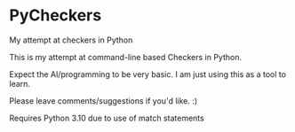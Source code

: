# PyCheckers
 My attempt at checkers in Python

 This is my attempt at command-line based Checkers in Python.

 Expect the AI/programming to be very basic.  I am just using this as a tool to learn.

 Please leave comments/suggestions if you'd like. :)

 Requires Python 3.10 due to use of match statements